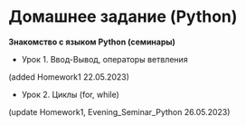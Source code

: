 # Домашнее задание (Python)

**Знакомство с языком Python (семинары)**

- Урок 1. Ввод-Вывод, операторы ветвления 


(added Homework1 22.05.2023)


- Урок 2. Циклы (for, while) 


(update Homework1, Evening_Seminar_Python 26.05.2023)
